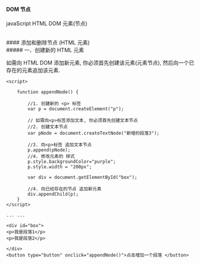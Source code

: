 #### DOM 节点

javaScript HTML DOM 元素(节点)



<br>
#### 添加和删除节点 (HTML 元素)


<br>
##### 一、创建新的 HTML 元素 

如需向 HTML DOM 添加新元素, 你必须首先创建该元素(元素节点), 然后向一个已存在的元素追加该元素.

```
<script>

    function appendNode() {
    
        //1. 创建新的 <p> 标签
        var p = document.createElement("p");
        
        // 如需向<p>标签添加文本, 你必须首先创建文本节点
        //2. 创建文本节点
        var pNode = document.createTextNode("新增的段落3");
        
        //3. 向<p>标签 追加文本节点
        p.append(pNode);
        //4. 修改元素的 样式
        p.style.backgroundColor="purple";
        p.style.width = "200px";
        
        var div = document.getElementById("box");
        
        //4. 向已经存在的节点 追加新元素
        div.appendChild(p);
    }
</script>

... ...

<div id="box">
<p>我是段落1</p>
<p>我是段落2</p>

</div>
<button type="button" onclick="appendNode()">点击增加一个段落 </button>
```




